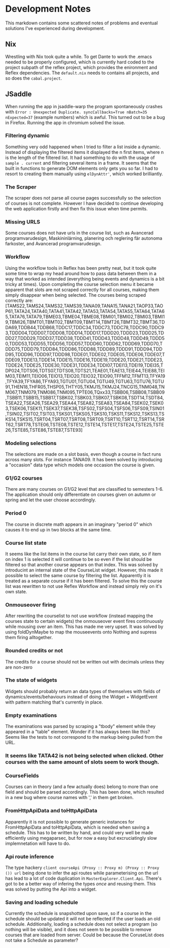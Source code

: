 # Development Notes

This markdown contains some scattered notes of problems and eventual solutions I've experienced during development.

## Nix
Wrestling with Nix took quite a while. To get Dante to work the .emacs needed to be properly configured, which is currently hard coded to the project subpath of the reflex project, which provides the enironment and Reflex dependencies. The `default.nix` needs to contains all projects, and so does the `cabal.project`.

## JSaddle
When running the app in jsaddle-warp the program spontaneously crashes with `Error : Unexpected Duplicate. syncCallbacks=True nBatch=35 nExpected=37` (example numbers) which is awful. This turned out to be a bug in Firefox. Running the app in chromium solved the issue.

### Filtering dynamic
Something very odd happened when I tried to filter a list inside a dynamic. Instead of displaying the filtered items it displayed the n first items, where n is the length of the filtered list. It had something to do with the usage of `sample . current` and filtering several items in a frame. It seems that the built in functions to generate DOM elements only gets you so far. I had to resort to creating them manually using `elDynAttr'`, which worked brilliantly.

### The Scraper
The scraper does not parse all course pages successfully so the selection of courses is not complete. However I have decided to continue developing the web application firstly and then fix this issue when time permits.

### Missing URLS
Some courses does not have urls in the course list, such as Avancerad programvarudesign, Maskininlärning, planering och reglering fär autonoma farkoster, and Avancerad programvarudesign.


### Workflow
Using the workflow tools in Reflex has been pretty neat, but it took quite some time to wrap my head around how to pass data between them in a way that worked as intended (everything being events and dynamics is a bit tricky at times). Upon completing the course selection menu it became apparent that slots are not scraped correctly for all courses, making them simply disappear when being selected.
The courses being scraped correctly are: [TAMS22,TAMS24,TAMS32,TAMS39,TANA09,TANA15,TANA21,TAOP33,TAOP61,TATA24,TATA40,TATA41,TATA42,TATA53,TATA54,TATA55,TATA64,TATA65,TATA76,TATA79,TBME03,TBME04,TBME08,TBMI01,TBMI02,TBMI03,TBMI19,TBMI26,TBMT01,TBMT02,TBMT09,TBMT14,TBMT26,TBMT32,TBMT36,TDDA69,TDDB44,TDDB68,TDDC17,TDDC34,TDDC73,TDDC78,TDDC90,TDDC93,TDDD04,TDDD07,TDDD08,TDDD14,TDDD17,TDDD20,TDDD23,TDDD25,TDDD27,TDDD29,TDDD37,TDDD38,TDDD41,TDDD43,TDDD48,TDDD49,TDDD50,TDDD53,TDDD55,TDDD56,TDDD57,TDDD60,TDDD62,TDDD69,TDDD70,TDDD75,TDDD79,TDDD84,TDDD86,TDDD88,TDDD89,TDDD91,TDDD94,TDDD95,TDDD96,TDDD97,TDDD98,TDDE01,TDDE02,TDDE05,TDDE06,TDDE07,TDDE09,TDDE13,TDDE14,TDDE15,TDDE16,TDDE19,TDDE20,TDDE21,TDDE23,TDDE24,TDDE25,TDDE30,TDDE31,TDDE34,TDDI07,TDEI13,TDEI19,TDEI35,TDP024,TDTS06,TDTS07,TDTS08,TDTS21,TEAE01,TEAE13,TEIE44,TEIE88,TEIM03,TEIM11,TEIO06,TEIO13,TEIO20,TEIO32,TEIO90,TFFM12,TFMT13,TFYA19,TFYA39,TFYA86,TFYA93,TGTU01,TGTU04,TGTU49,TGTU63,TGTU76,TGTU91,THEN18,THFR05,THSP05,THTY05,TKMJ15,TKMJ24,TNCG15,TNM048,TNM067,TNM079,TNM086,TNM095,TPTE06,TQxx33,TSBB06,TSBB08,TSBB09,TSBB11,TSBB15,TSBB17,TSBK02,TSBK03,TSBK07,TSBK08,TSDT14,TSDT84,TSEA22,TSEA26,TSEA29,TSEA44,TSEA82,TSEA83,TSEA84,TSEK02,TSEK03,TSEK06,TSEK11,TSEK37,TSEK38,TSFS02,TSFS04,TSFS06,TSFS09,TSIN01,TSIN02,TSIT02,TSIT03,TSKS01,TSKS05,TSKS10,TSKS11,TSKS12,TSKS13,TSKS14,TSKS15,TSRT04,TSRT07,TSRT08,TSRT09,TSRT10,TSRT12,TSRT14,TSRT62,TSRT78,TSTE06,TSTE08,TSTE12,TSTE14,TSTE17,TSTE24,TSTE25,TSTE26,TSTE85,TSTE86,TSTE87,TSTE93]


### Modeling selections
The selections are made on a slot basis, even though a course in fact runs across many slots. For instance TANA09. It has been solved by introducing a "occasion" data type which models one occasion the course is given.


### G1/G2 courses
There are many courses on G1/G2 level that are classified to semesters 1-6. The application should only differentiate on courses given on autumn or spring and let the user choose accordingly.

### Period 0
The course in discrete math appears in an imaginary "period 0" which causes it to end up in two blocks at the same time.

### Course list state
It seems like the list items in the course list carry their own state, so if item on index 1 is selected it will continue to be so even if the list should be filtered so that another course appears on that index. This was solved by introducint an internal state of the CourseList widget. However, this made it possible to select the same course by filtering the list. Apparently it is treated as a separate course if it has been filtered. To solve this the course list was rewritten to not use Reflex Workflow and instead simply rely on it's own state.

### Onmouseover firing
After rewriting the courselist to not use workflow (instead mapping the courses state to certain widgets) the onmouseover event fires continuously while mousing over an item. This has made me very upset.
It was solved by using foldDynMaybe to map the mouseevents onto Nothing and supress them firing alltogether.

### Rounded credits or not
The credits for a course should not be written out with decimals unless they are non-zero

### The state of widgets
Widgets should probably return an data types of themselves with fields of dynamics/events/behaviours instead of doing the Widget + WidgetEvent with pattern matching that's currently in place.

### Empty examinations
The examinations was parsed by scraping a "tbody" element while they appeared in a "table" element. Wonder if it has always been like this? Seems like the tests to not correspond to the markup being pulled from the URL.

### It seems like TATA42 is not being selected when clicked. Other courses with the same amount of slots seem to work though.

### CourseFields
Courses can in theory (and a few actually does) belong to more than one field and should be parsed accordingly. This has been done, which resulted in a new bug where course names with ',' in them get broken.

### FromHttpApiData and toHttpApiData
Apparently it is not possible to generate generic instances for FromHttpApiData and toHttpApiData, which is needed when saving a schedule. This has to be written by hand, and could very well be made efficiently using megaparsec, but for now a easy but excruciatingly slow implemnetation will have to do.

### Api route inference
The type hackery `client courseApi (Proxy :: Proxy m) (Proxy :: Proxy ()) url` being done to infer the api routes while parameterising on the url has lead to a lot of code duplication in `MasterExplorer.Client.Api`. There's got to be a better way of infering the types _once_ and reusing them. This was solved by putting the Api into a widget.

### Saving and loading schedule
Currently the schedule is snapshotted upon save, so if a course in the schedule should be updated it will not be reflected if the user loads an old schedule. Additionally, loading a schedule does not select a program (so nothing will be visible), and it does not seem to be possible to remove courses that are loaded from server. Could be because the CoruseList does not take a Schedule as parameter?
